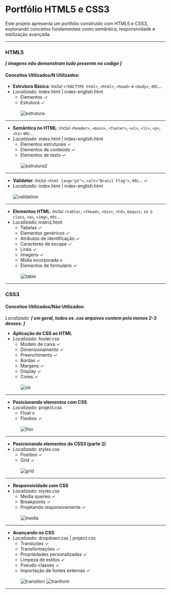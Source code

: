# Portfólio HTML5 e CSS3

Este projeto apresenta um portfólio construído com HTML5 e CSS3, explorando conceitos fundamentais como semântica, responsividade e estilização avançada.

---

### HTML5
___[ imagens não demonstram tudo presente no codigo ]___

#### Conceitos Utilizados/N Utilizados:
- **Estrutura Básica**: inclui `<!DOCTYPE html>`, `<html>`, `<head>` e `<body>`, etc...
- *Localizado:* index.html | index-english.html
  - Elementos ✓
  - Estrutura ✓ <br> <br>
![estrutura](https://github.com/user-attachments/assets/9f72f025-c7dd-486e-85b9-96da25d71f2a)
---
- **Semântica no HTML**: inclui `<header>`, `<main>`, `<footer>`, `<ul>`, `<li>`, `<p>`, `<h1>` etc...
- *Localizado:* index.html | index-english.html
  - Elementos estruturais ✓
  - Elementos de conteúdo ✓
  - Elementos de texto ✓ <br> <br>
![estrutura2](https://github.com/user-attachments/assets/6962e794-eb72-4a40-9907-e09a26363709)
---
- **Validator**: inclui `<html lang="pt">`, `<alt="Brasil Flag">`, etc... ✓
- *Localizado:* index.html | index-english.html <br> <br>
![validation](https://github.com/user-attachments/assets/3e9a9013-0c7f-4289-aa6d-6da6996faf11)
---
- **Elementos HTML**: inclui `<table>`, `<thead>`, `<div>`, `<td>`, `&equiv`, `id & class`, `<a>`, `<img>`, etc... <br>
- *Localizado:* matriz.html
  - Tabelas ✓
  - Elementos genéricos ✓
  - Atributos de identificação ✓
  - Caracteres de escape ✓
  - Links ✓
  - Imagens ✓
  - Mídia incorporada x
  - Elementos de formulário ✓ <br> <br>
![table](https://github.com/user-attachments/assets/0fd459ba-6b26-461b-a0ce-973f21cbce3f)
---

### CSS3

#### Conceitos Utilizados/Não Utilizados: 
 *Localizado:* ___[ em geral, todos os .css arquivos contem pelo menos 2-3 desses. ]___
- **Aplicação do CSS ao HTML**
- *Localizado:* footer.css
  - Modelo de caixa ✓
  - Dimensionamento ✓
  - Preenchimento ✓
  - Bordas ✓
  - Margens ✓
  - Display ✓
  - Cores ✓ <br> <br>
![ok](https://github.com/user-attachments/assets/99865e26-df42-484e-9118-eb67b56f24f9)
---
- **Posicionando elementos com CSS**
- *Localizado:* project.css
  - Float x
  - Flexbox ✓ <br> <br>
![flex](https://github.com/user-attachments/assets/f89c88e2-a1fc-48ed-9381-da3a868db14e)
---
- **Posicionando elementos do CSS3 (parte 2)**
- *Localizado:* styles.css
  - Position ✓
  - Grid ✓ <br> <br>
![grid](https://github.com/user-attachments/assets/11e17a2e-77a5-43ef-8aca-f61f0381a5cb)
---
- **Responsividade com CSS**
- *Localizado:* styles.css
  - Media queries  ✓
  - Breakpoints ✓
  - Projetando responsivamente ✓ <br> <br>
![media](https://github.com/user-attachments/assets/f2738cb9-8745-4704-b696-9aae97d47db8)
---
- **Avançando no CSS**
- *Localizado:* dropdown.css | project.css
  - Transições ✓
  - Transformações ✓ <br>
  - Propriedades personalizadas ✓
  - Limpeza de estilos ✓
  - Pseudo-classes ✓
  - Importação de fontes externas ✓ <br> <br>
![transition](https://github.com/user-attachments/assets/b90a71e7-66ef-4b9b-81f3-4338f26823bf)
![tranform](https://github.com/user-attachments/assets/3ecf7843-21d4-4e6a-87ce-0402280a9ded)
---
